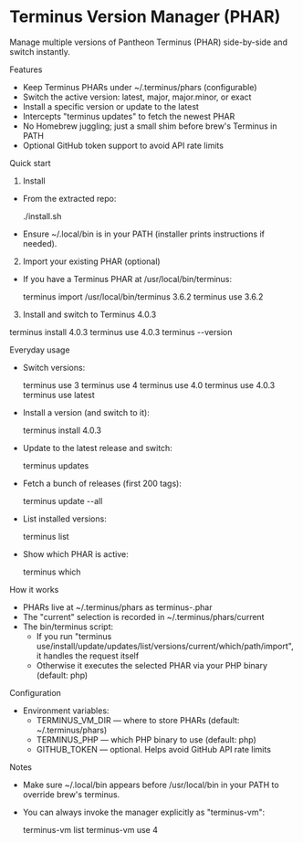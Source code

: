# Terminus Version Manager (PHAR)

Manage multiple versions of Pantheon Terminus (PHAR) side-by-side and switch instantly.

Features
- Keep Terminus PHARs under ~/.terminus/phars (configurable)
- Switch the active version: latest, major, major.minor, or exact
- Install a specific version or update to the latest
- Intercepts "terminus updates" to fetch the newest PHAR
- No Homebrew juggling; just a small shim before brew's Terminus in PATH
- Optional GitHub token support to avoid API rate limits

Quick start
1) Install
- From the extracted repo:

  ./install.sh

- Ensure ~/.local/bin is in your PATH (installer prints instructions if needed).

2) Import your existing PHAR (optional)
- If you have a Terminus PHAR at /usr/local/bin/terminus:

  terminus import /usr/local/bin/terminus 3.6.2
  terminus use 3.6.2

3) Install and switch to Terminus 4.0.3

  terminus install 4.0.3
  terminus use 4.0.3
  terminus --version

Everyday usage
- Switch versions:

  terminus use 3
  terminus use 4
  terminus use 4.0
  terminus use 4.0.3
  terminus use latest

- Install a version (and switch to it):

  terminus install 4.0.3

- Update to the latest release and switch:

  terminus updates

- Fetch a bunch of releases (first 200 tags):

  terminus update --all

- List installed versions:

  terminus list

- Show which PHAR is active:

  terminus which

How it works
- PHARs live at ~/.terminus/phars as terminus-<version>.phar
- The "current" selection is recorded in ~/.terminus/phars/current
- The bin/terminus script:
  - If you run "terminus use/install/update/updates/list/versions/current/which/path/import", it handles the request itself
  - Otherwise it executes the selected PHAR via your PHP binary (default: php)

Configuration
- Environment variables:
  - TERMINUS_VM_DIR — where to store PHARs (default: ~/.terminus/phars)
  - TERMINUS_PHP — which PHP binary to use (default: php)
  - GITHUB_TOKEN — optional. Helps avoid GitHub API rate limits

Notes
- Make sure ~/.local/bin appears before /usr/local/bin in your PATH to override brew's terminus.
- You can always invoke the manager explicitly as "terminus-vm":

  terminus-vm list
  terminus-vm use 4

